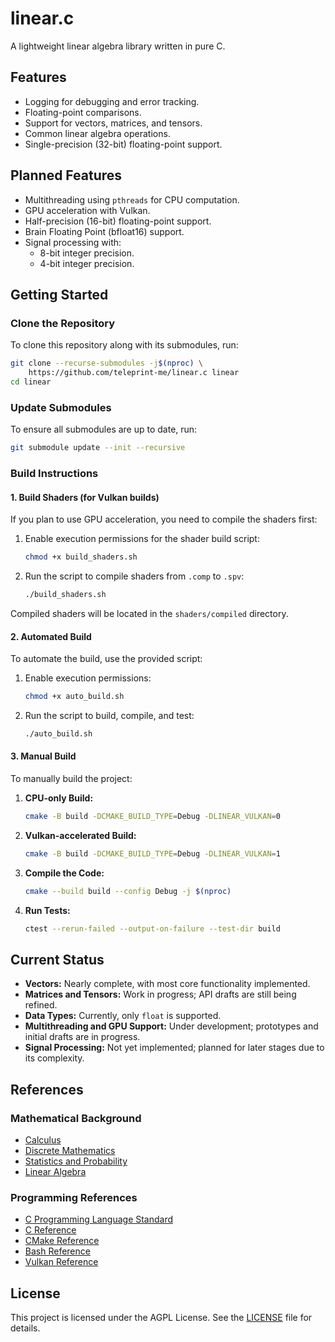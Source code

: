 # linear.c

A lightweight linear algebra library written in pure C.

## Features

- Logging for debugging and error tracking.
- Floating-point comparisons.
- Support for vectors, matrices, and tensors.
- Common linear algebra operations.
- Single-precision (32-bit) floating-point support.

## Planned Features

- Multithreading using `pthreads` for CPU computation.
- GPU acceleration with Vulkan.
- Half-precision (16-bit) floating-point support.
- Brain Floating Point (bfloat16) support.
- Signal processing with:
  - 8-bit integer precision.
  - 4-bit integer precision.

## Getting Started

### Clone the Repository

To clone this repository along with its submodules, run:

```sh
git clone --recurse-submodules -j$(nproc) \
    https://github.com/teleprint-me/linear.c linear
cd linear
```

### Update Submodules

To ensure all submodules are up to date, run:

```sh
git submodule update --init --recursive
```

### Build Instructions

#### 1. Build Shaders (for Vulkan builds)

If you plan to use GPU acceleration, you need to compile the shaders first:

1. Enable execution permissions for the shader build script:

    ```sh
    chmod +x build_shaders.sh
    ```

2. Run the script to compile shaders from `.comp` to `.spv`:

    ```sh
    ./build_shaders.sh
    ```

Compiled shaders will be located in the `shaders/compiled` directory.

#### 2. Automated Build

To automate the build, use the provided script:

1. Enable execution permissions:

    ```sh
    chmod +x auto_build.sh
    ```

2. Run the script to build, compile, and test:

    ```sh
    ./auto_build.sh
    ```

#### 3. Manual Build

To manually build the project:

1. **CPU-only Build:**

    ```sh
    cmake -B build -DCMAKE_BUILD_TYPE=Debug -DLINEAR_VULKAN=0
    ```

2. **Vulkan-accelerated Build:**

    ```sh
    cmake -B build -DCMAKE_BUILD_TYPE=Debug -DLINEAR_VULKAN=1
    ```

3. **Compile the Code:**

    ```sh
    cmake --build build --config Debug -j $(nproc)
    ```

4. **Run Tests:**

    ```sh
    ctest --rerun-failed --output-on-failure --test-dir build
    ```

## Current Status

- **Vectors:** Nearly complete, with most core functionality implemented.
- **Matrices and Tensors:** Work in progress; API drafts are still being refined.
- **Data Types:** Currently, only `float` is supported.
- **Multithreading and GPU Support:** Under development; prototypes and initial drafts are in progress.
- **Signal Processing:** Not yet implemented; planned for later stages due to its complexity.

## References

### Mathematical Background

- [Calculus](https://leanpub.com/apexcalculus)
- [Discrete Mathematics](https://discrete.openmathbooks.org/dmoi3.html)
- [Statistics and Probability](https://stats.libretexts.org/Courses/Las_Positas_College/Math_40%3A_Statistics_and_Probability)
- [Linear Algebra](https://understandinglinearalgebra.org/home.html)

### Programming References

- [C Programming Language Standard](https://www.open-std.org/JTC1/SC22/WG14/)
- [C Reference](https://en.cppreference.com/w/c)
- [CMake Reference](https://cmake.org/cmake/help/latest/)
- [Bash Reference](https://www.gnu.org/software/bash/manual/html_node/index.html)
- [Vulkan Reference](https://docs.vulkan.org/)

## License

This project is licensed under the AGPL License. See the [LICENSE](LICENSE) file for details.
